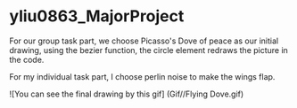 # yliu0863_MajorProject

For our group task part, we choose Picasso's Dove of peace as our initial drawing, using the bezier function, the circle element redraws the picture in the code.

For my individual task part, I  choose perlin noise to make the wings flap. 

![You can see the final drawing by this gif] (Gif//Flying Dove.gif)